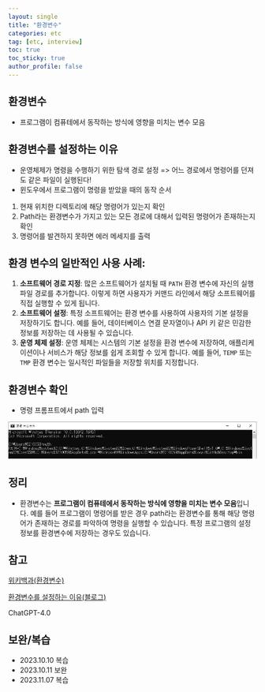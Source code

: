 ```yaml
---
layout: single
title: "환경변수"
categories: etc
tag: [etc, interview]
toc: true
toc_sticky: true
author_profile: false
---
```

## 환경변수

* 프로그램이 컴퓨테에서 동작하는 방식에 영향을 미치는 변수 모음



## 환경변수를 설정하는 이유

* 운영체제가 명령을 수행하기 위한 탐색 경로 설정 => 어느 경로에서 명령어를 던져도 같은 파일이 실행된다!
* 윈도우에서 프로그램이 명령을 받았을 때의 동작 순서

1. 현재 위치한 디렉토리에 해당 명령어가 있는지 확인
2. Path라는 환경변수가 가지고 있는 모든 경로에 대해서 입력된 명령어가 존재하는지 확인 
3. 명령어를 발견하지 못하면 에러 메세지를 출력



## 환경 변수의 일반적인 사용 사례:

1. **소프트웨어 경로 지정**: 많은 소프트웨어가 설치될 때 `PATH` 환경 변수에 자신의 실행 파일 경로를 추가합니다. 이렇게 하면 사용자가 커맨드 라인에서 해당 소프트웨어를 직접 실행할 수 있게 됩니다.
2. **소프트웨어 설정**: 특정 소프트웨어는 환경 변수를 사용하여 사용자의 기본 설정을 저장하기도 합니다. 예를 들어, 데이터베이스 연결 문자열이나 API 키 같은 민감한 정보를 저장하는 데 사용될 수 있습니다.
3. **운영 체제 설정**: 운영 체제는 시스템의 기본 설정을 환경 변수에 저장하여, 애플리케이션이나 서비스가 해당 정보를 쉽게 조회할 수 있게 합니다. 예를 들어, `TEMP` 또는 `TMP` 환경 변수는 일시적인 파일들을 저장할 위치를 지정합니다.



## 환경변수 확인

* 명령 프롬프트에서 path 입력

![image-20220721091012991](../../images/2022-07-21-환경변수/image-20220721091012991.png)



## 정리

* 환경변수는 **프로그램이 컴퓨테에서 동작하는 방식에 영향을 미치는 변수 모음**입니다.  예를 들어 프로그램이 명령어를 받은 경우 path라는 환경변수를 통해 해당 명령어가 존재하는 경로를 파악하여 명령을 실행할 수 있습니다. 특정 프로그램의 설정 정보를 환경변수에 저장하는 경우도 있습니다.



## 참고

<a href="https://ko.wikipedia.org/wiki/%ED%99%98%EA%B2%BD_%EB%B3%80%EC%88%98" target="_blank">위키백과(환경변수)</a>

<a href="https://www.lifencoding.com/software/26?p=1" target="_blank">환경변수를 설정하는 이유(블로그)</a>

ChatGPT-4.0



## 보완/복습

* 2023.10.10 복습
* 2023.10.11 보완
* 2023.11.07 복습
